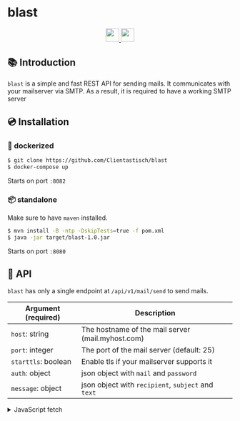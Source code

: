 # blast

<div align="center">
  <a href="https://www.oracle.com/java/" target="_blank">
    <img
      src="https://img.shields.io/badge/Written%20in-java-%23EF4041?style=for-the-badge"
      height="30"
    />
  </a>
  <a href="https://spring.io/" target="_blank">
    <img
      src="https://img.shields.io/badge/spring-boot-%27a147?style=for-the-badge"
      height="30"
    />
  </a>
</div>

## 📚 Introduction

`blast` is a simple and fast REST API for sending mails. It communicates with your mailserver via SMTP. As a result, it is required to have a working SMTP server

## 💿 Installation

### 🐳 dockerized

```bash
$ git clone https://github.com/Clientastisch/blast
$ docker-compose up
```

Starts on port `:8082`

### 📦 standalone

Make sure to have `maven` installed.

```bash
$ mvn install -B -ntp -DskipTests=true -f pom.xml
$ java -jar target/blast-1.0.jar
```

Starts on port `:8080`

## 🚧 API

`blast` has only a single endpoint at `/api/v1/mail/send` to send mails.

| Argument (required) | Description |
| --- | --- |
| `host`: string | The hostname of the mail server (mail.myhost.com) |
| `port`: integer | The port of the mail server (default: 25) |
| `starttls`: boolean | Enable tls if your mailserver supports it |
| `auth`: object | json object with `mail` and `password` |
| `message`: object | json object with `recipient`, `subject` and `text` |

<details>
 <summary> JavaScript fetch </summary>

```js
fetch("http://myhost.com:8082/api/v1/mail/send", {
    method: 'POST',
    headers: {
        'Content-Type': 'application/json',
    },
    body: JSON.stringify({
        'host': 'mail.myhost.com',
        'port': 25,
        'starttls': false,
        'auth': {
            'mail': 'noreply@myhost.com',
            'password': 'mypassword'
        },
        'message': {
            'recipient': 'someone@gmail.com',
            'subject': 'Foo',
            'text': 'Shit is getting real'
        }
    })
})
```
</details>